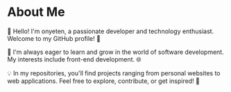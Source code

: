 # About Me

👋 Hello! I'm onyeten, a passionate developer and technology enthusiast. Welcome to my GitHub profile! 🚀

🌱 I'm always eager to learn and grow in the world of software development. My interests include front-end development. 🌐

💡 In my repositories, you'll find projects ranging from personal websites to web applications. Feel free to explore, contribute, or get inspired! 🌈
